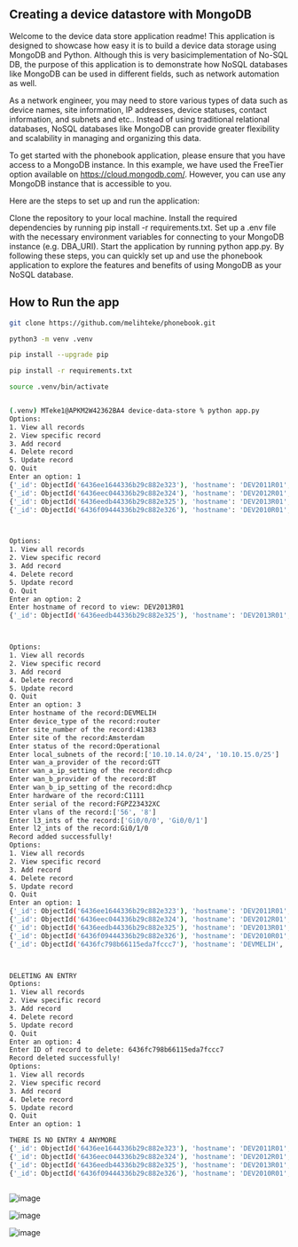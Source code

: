 ## Creating a device datastore with MongoDB

Welcome to the device data store application readme! This application is designed to showcase how easy it is to build a device data storage using MongoDB and Python. Although this is very basicimplementation of No-SQL DB, the purpose of this application is to demonstrate how NoSQL databases like MongoDB can be used in different fields, such as network automation as well.

As a network engineer, you may need to store various types of data such as device names, site information, IP addresses, device statuses, contact information, and subnets and etc.. Instead of using traditional relational databases, NoSQL databases like MongoDB can provide greater flexibility and scalability in managing and organizing this data.

To get started with the phonebook application, please ensure that you have access to a MongoDB instance. In this example, we have used the FreeTier option available on https://cloud.mongodb.com/. However, you can use any MongoDB instance that is accessible to you.

Here are the steps to set up and run the application:

Clone the repository to your local machine.
Install the required dependencies by running pip install -r requirements.txt.
Set up a .env file with the necessary environment variables for connecting to your MongoDB instance (e.g. DBA_URI).
Start the application by running python app.py.
By following these steps, you can quickly set up and use the phonebook application to explore the features and benefits of using MongoDB as your NoSQL database.


## How to Run the app

```sh
git clone https://github.com/melihteke/phonebook.git

python3 -m venv .venv

pip install --upgrade pip

pip install -r requirements.txt

source .venv/bin/activate


(.venv) MTeke1@APKM2W42362BA4 device-data-store % python app.py 
Options:
1. View all records
2. View specific record
3. Add record
4. Delete record
5. Update record
Q. Quit
Enter an option: 1
{'_id': ObjectId('6436ee1644336b29c882e323'), 'hostname': 'DEV2011R01', 'device_type': 'router', 'site_number': '2011', 'site': 'Slough', 'status': 'Operational', 'local_subnets': ['10.11.1.0/24', '10.11.2.0/24', '10.11.3.0/24'], 'wan_a_provider': 'GTT', 'wan_a_ip_setting': 'dhcp', 'wan_b_provider': 'BT', 'wan_b_ip_setting': '203.45.23.143/30', 'hardware': 'C1111-4PLTEEA', 'serial': 'FOC2XXX7L5K9', 'vlans': ['8', '110'], 'l3_ints': ['GigabitEthernet0/0/0', 'GigabitEthernet0/0/1'], 'l2_ints': ['GigabitEthernet0/1/0', 'GigabitEthernet0/1/1', 'GigabitEthernet0/1/2', 'GigabitEthernet0/1/3']}
{'_id': ObjectId('6436eec044336b29c882e324'), 'hostname': 'DEV2012R01', 'device_type': 'router', 'site_number': '2012', 'site': 'Dublin', 'status': 'Operational', 'local_subnets': ['10.12.1.0/24', '10.12.2.0/24', '10.12.3.0/24'], 'wan_a_provider': 'GTT', 'wan_a_ip_setting': 'dhcp', 'wan_b_provider': 'BT', 'wan_b_ip_setting': '213.45.23.143/30', 'hardware': 'C1111-4PLTEEA', 'serial': 'FOC2XXX7L599', 'vlans': ['8', '110'], 'l3_ints': ['GigabitEthernet0/0/0', 'GigabitEthernet0/0/1'], 'l2_ints': ['GigabitEthernet0/1/0', 'GigabitEthernet0/1/1', 'GigabitEthernet0/1/2', 'GigabitEthernet0/1/3']}
{'_id': ObjectId('6436eedb44336b29c882e325'), 'hostname': 'DEV2013R01', 'device_type': 'router', 'site_number': '2013', 'site': 'Norwich', 'status': 'Operational', 'local_subnets': ['10.13.1.0/24', '10.13.2.0/24', '10.13.3.0/24'], 'wan_a_provider': 'Verizon', 'wan_a_ip_setting': 'dhcp', 'wan_b_provider': 'BT', 'wan_b_ip_setting': '46.45.23.143/30', 'hardware': 'C1111-4PLTEEA', 'serial': 'FOC2XXX7DH9', 'vlans': ['8', '110'], 'l3_ints': ['GigabitEthernet0/0/0', 'GigabitEthernet0/0/1'], 'l2_ints': ['GigabitEthernet0/1/0', 'GigabitEthernet0/1/1', 'GigabitEthernet0/1/2', 'GigabitEthernet0/1/3']}
{'_id': ObjectId('6436f09444336b29c882e326'), 'hostname': 'DEV2010R01', 'device_type': 'router', 'site_number': '2010', 'site': 'Croydon', 'status': 'Operational', 'local_subnets': ['10.10.1.0/24', '10.10.2.0/24', '10.10.3.0/24'], 'wan_a_provider': 'BT', 'wan_a_ip_setting': 'dhcp', 'wan_b_provider': 'BT', 'wan_b_ip_setting': '32.45.31.141/30', 'hardware': 'C1111-4PLTEEA', 'serial': 'FOCXXSDF5K9', 'vlans': ['8', '110'], 'l3_ints': ['GigabitEthernet0/0/0', 'GigabitEthernet0/0/1'], 'l2_ints': ['GigabitEthernet0/1/0', 'GigabitEthernet0/1/1', 'GigabitEthernet0/1/2', 'GigabitEthernet0/1/3']}



Options:
1. View all records
2. View specific record
3. Add record
4. Delete record
5. Update record
Q. Quit
Enter an option: 2
Enter hostname of record to view: DEV2013R01
{'_id': ObjectId('6436eedb44336b29c882e325'), 'hostname': 'DEV2013R01', 'device_type': 'router', 'site_number': '2013', 'site': 'Norwich', 'status': 'Operational', 'local_subnets': ['10.13.1.0/24', '10.13.2.0/24', '10.13.3.0/24'], 'wan_a_provider': 'Verizon', 'wan_a_ip_setting': 'dhcp', 'wan_b_provider': 'BT', 'wan_b_ip_setting': '46.45.23.143/30', 'hardware': 'C1111-4PLTEEA', 'serial': 'FOC2XXX7DH9', 'vlans': ['8', '110'], 'l3_ints': ['GigabitEthernet0/0/0', 'GigabitEthernet0/0/1'], 'l2_ints': ['GigabitEthernet0/1/0', 'GigabitEthernet0/1/1', 'GigabitEthernet0/1/2', 'GigabitEthernet0/1/3']}



Options:
1. View all records
2. View specific record
3. Add record
4. Delete record
5. Update record
Q. Quit
Enter an option: 3
Enter hostname of the record:DEVMELIH
Enter device_type of the record:router
Enter site_number of the record:41383
Enter site of the record:Amsterdam
Enter status of the record:Operational
Enter local_subnets of the record:['10.10.14.0/24', '10.10.15.0/25']
Enter wan_a_provider of the record:GTT
Enter wan_a_ip_setting of the record:dhcp
Enter wan_b_provider of the record:BT
Enter wan_b_ip_setting of the record:dhcp
Enter hardware of the record:C1111
Enter serial of the record:FGPZ23432XC
Enter vlans of the record:['56', '8']
Enter l3_ints of the record:['Gi0/0/0', 'Gi0/0/1']
Enter l2_ints of the record:Gi0/1/0
Record added successfully!
Options:
1. View all records
2. View specific record
3. Add record
4. Delete record
5. Update record
Q. Quit
Enter an option: 1
{'_id': ObjectId('6436ee1644336b29c882e323'), 'hostname': 'DEV2011R01', 'device_type': 'router', 'site_number': '2011', 'site': 'Slough', 'status': 'Operational', 'local_subnets': ['10.11.1.0/24', '10.11.2.0/24', '10.11.3.0/24'], 'wan_a_provider': 'GTT', 'wan_a_ip_setting': 'dhcp', 'wan_b_provider': 'BT', 'wan_b_ip_setting': '203.45.23.143/30', 'hardware': 'C1111-4PLTEEA', 'serial': 'FOC2XXX7L5K9', 'vlans': ['8', '110'], 'l3_ints': ['GigabitEthernet0/0/0', 'GigabitEthernet0/0/1'], 'l2_ints': ['GigabitEthernet0/1/0', 'GigabitEthernet0/1/1', 'GigabitEthernet0/1/2', 'GigabitEthernet0/1/3']}
{'_id': ObjectId('6436eec044336b29c882e324'), 'hostname': 'DEV2012R01', 'device_type': 'router', 'site_number': '2012', 'site': 'Dublin', 'status': 'Operational', 'local_subnets': ['10.12.1.0/24', '10.12.2.0/24', '10.12.3.0/24'], 'wan_a_provider': 'GTT', 'wan_a_ip_setting': 'dhcp', 'wan_b_provider': 'BT', 'wan_b_ip_setting': '213.45.23.143/30', 'hardware': 'C1111-4PLTEEA', 'serial': 'FOC2XXX7L599', 'vlans': ['8', '110'], 'l3_ints': ['GigabitEthernet0/0/0', 'GigabitEthernet0/0/1'], 'l2_ints': ['GigabitEthernet0/1/0', 'GigabitEthernet0/1/1', 'GigabitEthernet0/1/2', 'GigabitEthernet0/1/3']}
{'_id': ObjectId('6436eedb44336b29c882e325'), 'hostname': 'DEV2013R01', 'device_type': 'router', 'site_number': '2013', 'site': 'Norwich', 'status': 'Operational', 'local_subnets': ['10.13.1.0/24', '10.13.2.0/24', '10.13.3.0/24'], 'wan_a_provider': 'Verizon', 'wan_a_ip_setting': 'dhcp', 'wan_b_provider': 'BT', 'wan_b_ip_setting': '46.45.23.143/30', 'hardware': 'C1111-4PLTEEA', 'serial': 'FOC2XXX7DH9', 'vlans': ['8', '110'], 'l3_ints': ['GigabitEthernet0/0/0', 'GigabitEthernet0/0/1'], 'l2_ints': ['GigabitEthernet0/1/0', 'GigabitEthernet0/1/1', 'GigabitEthernet0/1/2', 'GigabitEthernet0/1/3']}
{'_id': ObjectId('6436f09444336b29c882e326'), 'hostname': 'DEV2010R01', 'device_type': 'router', 'site_number': '2010', 'site': 'Croydon', 'status': 'Operational', 'local_subnets': ['10.10.1.0/24', '10.10.2.0/24', '10.10.3.0/24'], 'wan_a_provider': 'BT', 'wan_a_ip_setting': 'dhcp', 'wan_b_provider': 'BT', 'wan_b_ip_setting': '32.45.31.141/30', 'hardware': 'C1111-4PLTEEA', 'serial': 'FOCXXSDF5K9', 'vlans': ['8', '110'], 'l3_ints': ['GigabitEthernet0/0/0', 'GigabitEthernet0/0/1'], 'l2_ints': ['GigabitEthernet0/1/0', 'GigabitEthernet0/1/1', 'GigabitEthernet0/1/2', 'GigabitEthernet0/1/3']}
{'_id': ObjectId('6436fc798b66115eda7fccc7'), 'hostname': 'DEVMELIH', 'device_type': 'router', 'site_number': '41383', 'site': 'Amsterdam', 'status': 'Operational', 'local_subnets': "['10.10.14.0/24', '10.10.15.0/25']", 'wan_a_provider': 'GTT', 'wan_a_ip_setting': 'dhcp', 'wan_b_provider': 'BT', 'wan_b_ip_setting': 'dhcp', 'hardware': 'C1111', 'serial': 'FGPZ23432XC', 'vlans': "['56', '8']", 'l3_ints': "['Gi0/0/0', 'Gi0/0/1']", 'l2_ints': 'Gi0/1/0'}



DELETING AN ENTRY
Options:
1. View all records
2. View specific record
3. Add record
4. Delete record
5. Update record
Q. Quit
Enter an option: 4
Enter ID of record to delete: 6436fc798b66115eda7fccc7
Record deleted successfully!
Options:
1. View all records
2. View specific record
3. Add record
4. Delete record
5. Update record
Q. Quit
Enter an option: 1

THERE IS NO ENTRY 4 ANYMORE
{'_id': ObjectId('6436ee1644336b29c882e323'), 'hostname': 'DEV2011R01', 'device_type': 'router', 'site_number': '2011', 'site': 'Slough', 'status': 'Operational', 'local_subnets': ['10.11.1.0/24', '10.11.2.0/24', '10.11.3.0/24'], 'wan_a_provider': 'GTT', 'wan_a_ip_setting': 'dhcp', 'wan_b_provider': 'BT', 'wan_b_ip_setting': '203.45.23.143/30', 'hardware': 'C1111-4PLTEEA', 'serial': 'FOC2XXX7L5K9', 'vlans': ['8', '110'], 'l3_ints': ['GigabitEthernet0/0/0', 'GigabitEthernet0/0/1'], 'l2_ints': ['GigabitEthernet0/1/0', 'GigabitEthernet0/1/1', 'GigabitEthernet0/1/2', 'GigabitEthernet0/1/3']}
{'_id': ObjectId('6436eec044336b29c882e324'), 'hostname': 'DEV2012R01', 'device_type': 'router', 'site_number': '2012', 'site': 'Dublin', 'status': 'Operational', 'local_subnets': ['10.12.1.0/24', '10.12.2.0/24', '10.12.3.0/24'], 'wan_a_provider': 'GTT', 'wan_a_ip_setting': 'dhcp', 'wan_b_provider': 'BT', 'wan_b_ip_setting': '213.45.23.143/30', 'hardware': 'C1111-4PLTEEA', 'serial': 'FOC2XXX7L599', 'vlans': ['8', '110'], 'l3_ints': ['GigabitEthernet0/0/0', 'GigabitEthernet0/0/1'], 'l2_ints': ['GigabitEthernet0/1/0', 'GigabitEthernet0/1/1', 'GigabitEthernet0/1/2', 'GigabitEthernet0/1/3']}
{'_id': ObjectId('6436eedb44336b29c882e325'), 'hostname': 'DEV2013R01', 'device_type': 'router', 'site_number': '2013', 'site': 'Norwich', 'status': 'Operational', 'local_subnets': ['10.13.1.0/24', '10.13.2.0/24', '10.13.3.0/24'], 'wan_a_provider': 'Verizon', 'wan_a_ip_setting': 'dhcp', 'wan_b_provider': 'BT', 'wan_b_ip_setting': '46.45.23.143/30', 'hardware': 'C1111-4PLTEEA', 'serial': 'FOC2XXX7DH9', 'vlans': ['8', '110'], 'l3_ints': ['GigabitEthernet0/0/0', 'GigabitEthernet0/0/1'], 'l2_ints': ['GigabitEthernet0/1/0', 'GigabitEthernet0/1/1', 'GigabitEthernet0/1/2', 'GigabitEthernet0/1/3']}
{'_id': ObjectId('6436f09444336b29c882e326'), 'hostname': 'DEV2010R01', 'device_type': 'router', 'site_number': '2010', 'site': 'Croydon', 'status': 'Operational', 'local_subnets': ['10.10.1.0/24', '10.10.2.0/24', '10.10.3.0/24'], 'wan_a_provider': 'BT', 'wan_a_ip_setting': 'dhcp', 'wan_b_provider': 'BT', 'wan_b_ip_setting': '32.45.31.141/30', 'hardware': 'C1111-4PLTEEA', 'serial': 'FOCXXSDF5K9', 'vlans': ['8', '110'], 'l3_ints': ['GigabitEthernet0/0/0', 'GigabitEthernet0/0/1'], 'l2_ints': ['GigabitEthernet0/1/0', 'GigabitEthernet0/1/1', 'GigabitEthernet0/1/2', 'GigabitEthernet0/1/3']}



```

![image](https://user-images.githubusercontent.com/36086368/231555655-378f5b49-016f-45b8-8ae5-4e14817c3f84.png)


![image](https://user-images.githubusercontent.com/36086368/231555588-db7a3ae5-9aa6-4877-ba36-173de9e9f98e.png)


![image](https://user-images.githubusercontent.com/36086368/231555723-8cfc5071-d65d-4315-9eff-bf1d3daa3690.png)

